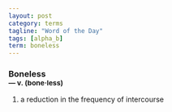 ```yaml
---
layout: post
category: terms
tagline: "Word of the Day"
tags: [alpha_b]
term: boneless
---
```


<h3>Boneless<br/> <small>&mdash; v. (bone<span>&middot;</span>less)</small></h3>
<p><ol><li>a reduction in the frequency of intercourse</li>
</ol></p>
